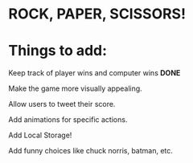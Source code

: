 <h1>ROCK, PAPER, SCISSORS!</h1>


<h1>Things to add:</h1>

Keep track of player wins and computer wins **DONE**

Make the game more visually appealing.

Allow users to tweet their score.

Add animations for specific actions.

Add Local Storage!

Add funny choices like chuck norris, batman, etc.
